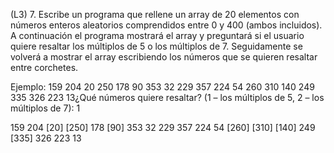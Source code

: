 (L3) 7. Escribe un programa que rellene un array de 20 elementos con números enteros aleatorios comprendidos entre 0 y 400 (ambos incluidos). A continuación el programa mostrará el array y preguntará si el usuario quiere resaltar los múltiplos de 5 o los múltiplos de 7. Seguidamente se volverá a mostrar el array escribiendo los números que se quieren resaltar entre corchetes.

Ejemplo: 159 204 20 250 178 90 353 32 229 357 224 54 260 310 140 249 335 326 223 13¿Qué números quiere resaltar? (1 – los múltiplos de 5, 2 – los múltiplos de 7): 1

159 204 [20] [250] 178 [90] 353 32 229 357 224 54 [260] [310] [140] 249 [335] 326 223 13
